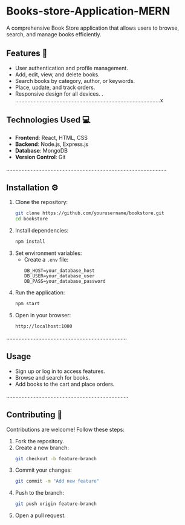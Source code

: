 ﻿# Books-store-Application-MERN

A comprehensive Book Store application that allows users to browse, search, and manage books efficiently.


## Features 🌟
- User authentication and profile management.
- Add, edit, view, and delete books.
- Search books by category, author, or keywords.
- Place, update, and track orders.
- Responsive design for all devices.
.
...............................................................................................x


## Technologies Used 💻
- **Frontend**: React, HTML, CSS
- **Backend**: Node.js, Express.js
- **Database**: MongoDB
- **Version Control**: Git

.........................................................................................................

## Installation ⚙️
1. Clone the repository:
   ```bash
   git clone https://github.com/yourusername/bookstore.git
   cd bookstore
   ```
2. Install dependencies:
   ```bash
   npm install
   ```
3. Set environment variables:
   - Create a `.env` file:
     ```env
     DB_HOST=your_database_host
     DB_USER=your_database_user
     DB_PASS=your_database_password
     ```
4. Run the application:
   ```bash
   npm start
   ```
5. Open in your browser:
   ```plaintext
   http://localhost:1000
   ```

...............................................................................

## Usage
- Sign up or log in to access features.
- Browse and search for books.
- Add books to the cart and place orders.

................................................................................

## Contributing 🤝
Contributions are welcome! Follow these steps:
1. Fork the repository.
2. Create a new branch:
   ```bash
   git checkout -b feature-branch
   ```
3. Commit your changes:
   ```bash
   git commit -m "Add new feature"
   ```
4. Push to the branch:
   ```bash
   git push origin feature-branch
   ```
5. Open a pull request.
